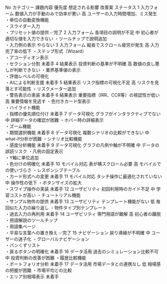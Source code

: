 No	カテゴリー	課題内容	優先度	想定される影響	改善案	ステータス
1	入力フォーム	数値入力が手動のみで効率が悪い	高	ユーザーの入力時間増加、ミス発生	・単位の自動変換機能<br>・スライダー入力<br>・プリセット値の提供	✅完了
2	入力フォーム	各項目の説明が不足	中	初心者が適切な値を入力できない	・ツールチップで説明追加<br>・入力例の表示	やらない
3	入力フォーム	縦長でスクロール疲労が発生	高	入力完了率の低下	・ステップ形式（Wizard）<br>・アコーディオン表示<br>・セクション分割	未着手
4	結果表示	投資判断の基準が不明確	高	数値の良し悪しが判断できない	・業界基準値の表示<br>・評価レベルの可視化<br>・AIによる判断支援	未着手
5	結果表示	リスク指標の可視化不足	高	リスクを見落とす可能性	・リスクメーター追加<br>・警告表示の実装	未着手
6	結果表示	重要指標（IRR、CCR等）の視認性が低い	高	重要情報を見逃す	・色付きカード型表示<br>・ハイライト機能<br>・指標の優先順位付け	未着手
7	データ可視化	グラフがインタラクティブでない	中	詳細データの確認が困難	・ホバー時の詳細表示<br>・ズーム機能<br>・期間選択機能	未着手
8	データ可視化	複数シナリオの比較ができない	中	what-if分析が困難	・シナリオ比較機能<br>・感度分析機能	未着手
9	データ可視化	グラフの凡例や軸が不明確	中	データの誤読リスク	・凡例の固定表示<br>・Y軸に単位追加<br>・色分けの明確化	未着手
10	モバイル対応	表が横スクロール必要	高	モバイルでの使いづらさ	・レスポンシブテーブル<br>・カード形式への変更	未着手
11	モバイル対応	タッチ操作に最適化されていない	中	操作性の低下	・ボタンサイズの拡大<br>・スワイプ操作の実装	未着手
12	ユーザビリティ	初回利用時のガイド不足	中	学習コストが高い	・チュートリアル機能<br>・サンプル物件の提供	未着手
13	ユーザビリティ	テンプレート機能がない	低	毎回似た入力の繰り返し	・物件タイプ別テンプレート<br>・過去入力の再利用	未着手
14	ユーザビリティ	専門用語が難解	高	初心者の離脱	・用語解説のツールチップ<br>・用語集ページ<br>・平易な言葉への置き換え	✅完了
15	ナビゲーション	戻り導線が不明確	中	ユーザーの迷子化	・グローバルナビゲーション<br>・パンくずリスト<br>・戻るボタンの明確化	未着手
16	データ活用	過去のシミュレーション比較不可	中	投資判断の改善が困難	・履歴比較機能<br>・ポートフォリオ分析	未着手
17	データ活用	市場データとの連携なし	低	相場感の把握が困難	・市場平均との比較<br>・エリア別相場表示	未着手